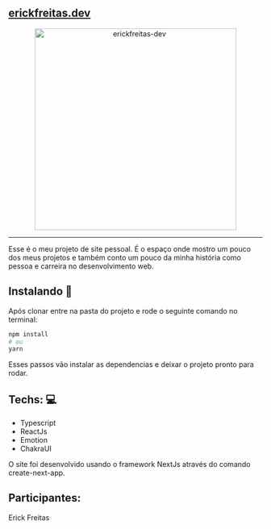 
## <a href="www.erickfreitas.dev"  target="_blank">erickfreitas.dev</a>

<div align="center", padding="50px">
<img src="https://i.ibb.co/ZYpRY5h/erickfreitas-dev.jpg" alt="erickfreitas-dev" border="0" height= 400px>
</div>
<hr/>
Esse é o meu projeto de site pessoal. É o espaço onde mostro um pouco dos meus projetos e também conto um pouco da minha história como pessoa e carreira no desenvolvimento web. 


## Instalando :floppy_disk:
Após clonar entre na pasta do projeto e rode o seguinte comando no terminal:

```bash
npm install
# ou
yarn 
```

Esses passos vão instalar as dependencias e deixar o projeto pronto para rodar.

## Techs: :computer:

* Typescript
* ReactJs
* Emotion
* ChakraUI

O site foi desenvolvido usando o framework NextJs através do comando create-next-app.

## Participantes: 

Erick Freitas 



